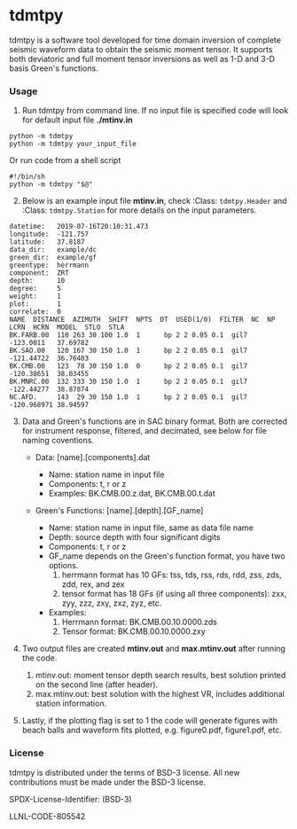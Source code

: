 # tdmtpy
tdmtpy is a software tool developed for time domain inversion of complete seismic waveform data to obtain the seismic moment tensor. It supports both deviatoric and full moment tensor inversions as well as 1-D and 3-D basis Green's functions.

### Usage
1. Run tdmtpy from command line. If no input file is specified code will look for default input file **./mtinv.in**
```
python -m tdmtpy
python -m tdmtpy your_input_file
```
Or run code from a shell script
```
#!/bin/sh
python -m tdmtpy "$@"
```

2. Below is an example input file **mtinv.in**, check :Class: `tdmtpy.Header` and :Class: `tdmtpy.Station` for more details on the input parameters.
```
datetime:   2019-07-16T20:10:31.473
longitude:  -121.757
latitude:   37.8187
data_dir:   example/dc
green_dir:  example/gf
greentype:  herrmann
component:  ZRT
depth:      10
degree:     5
weight:     1
plot:       1
correlate:  0
NAME  DISTANCE  AZIMUTH  SHIFT  NPTS  DT  USED(1/0)  FILTER  NC  NP  LCRN  HCRN  MODEL  STLO  STLA
BK.FARB.00  110 263 30 100 1.0  1      bp 2 2 0.05 0.1  gil7  -123.0011   37.69782
BK.SAO.00   120 167 30 150 1.0  1      bp 2 2 0.05 0.1  gil7  -121.44722  36.76403
BK.CMB.00   123  78 30 150 1.0  0      bp 2 2 0.05 0.1  gil7  -120.38651  38.03455
BK.MNRC.00  132 333 30 150 1.0  1      bp 2 2 0.05 0.1  gil7  -122.44277  38.87874
NC.AFD.     143  29 30 150 1.0  1      bp 2 2 0.05 0.1  gil7  -120.968971 38.94597
```

3. Data and Green's functions are in SAC binary format. Both are corrected for instrument response, filtered, and decimated, see below for file naming coventions.
   - Data: [name].[components].dat
     - Name: station name in input file
     - Components: t, r or z
     - Examples: BK.CMB.00.z.dat, BK.CMB.00.t.dat
    
   - Green's Functions: [name].[depth].[GF_name]
     - Name: station name in input file, same as data file name
     - Depth: source depth with four significant digits
     - Components: t, r or z
     - GF_name depends on the Green's function format, you have two options.
       1. herrmann format has 10 GFs: tss, tds, rss, rds, rdd, zss, zds, zdd, rex, and zex
       2. tensor format has 18 GFs (if using all three components): zxx, zyy, zzz, zxy, zxz, zyz, etc.
     - Examples:
       1. Herrmann format: BK.CMB.00.10.0000.zds
       2. Tensor format: BK.CMB.00.10.0000.zxy

4. Two output files are created **mtinv.out** and **max.mtinv.out** after running the code.
   1. mtinv.out: moment tensor depth search results, best solution printed on the second line (after header).
   2. max.mtinv.out: best solution with the highest VR, includes additional station information.

5. Lastly, if the plotting flag is set to 1 the code will generate figures with beach balls and waveform fits plotted, e.g. figure0.pdf, figure1.pdf, etc.

### License
tdmtpy is distributed under the terms of BSD-3 license. All new contributions must be made under the BSD-3 license.

SPDX-License-Identifier: (BSD-3)

LLNL-CODE-805542
